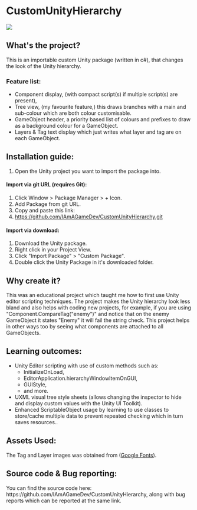 <h1>CustomUnityHierarchy</h1>
<image src="https://github.com/user-attachments/assets/f46a2c43-e127-40f4-b871-4c53e8c2f06a">
<h2>What's the project?</h2>
<p>This is an importable custom Unity package (written in c#), that changes the look of the Unity hierarchy.&nbsp;</p>
<h3>Feature list:</h3>
<ul><li>Component display, (with compact script(s) if multiple script(s) are present),</li><li>Tree view, (my favourite feature,) this draws branches with a main and sub-colour which are both colour customisable.</li><li>GameObject header, a priority based list of colours and prefixes to draw as a background colour for a GameObject.</li><li>Layers & Tag text display which just writes what layer and tag are on each GameObject.</li></ul>
<h2>Installation guide:</h2>
<ol><li>Open the Unity project you want to import the package into.</li></ol>
<h4>Import via git URL (requires Git):</h4>
<ol><li>Click Window &gt; Package Manager &gt; + Icon.<br>
</li><li>Add Package from git URL.</li><li>Copy and paste this link:</li><li><a href="https://github.com/IAmAGameDev/CustomUnityHierarchy.git">https://github.com/IAmAGameDev/CustomUnityHierarchy.git</a></li></ol>
<h4>Import via download:</h4>
<ol><li>Download the Unity package.<br>
</li><li>Right click in your Project View.
</li><li>Click "Import Package" &gt; "Custom Package".<br>
</li><li>Double click the Unity Package in it's downloaded folder.</li></ol>
<h2>Why create it?</h2>
<p>This was an educational project which taught me how to first use Unity editor scripting techniques. The project makes the Unity hierarchy look less bland and also helps with coding new projects, for example, if you are using "Component.CompareTag("enemy")" and notice that on the enemy GameObject it states "Enemy" it will fail the string check. This project helps in other ways too by seeing what components are attached to all GameObjects.</p>
<h2>Learning outcomes:</h2>
<ul><li>Unity Editor scripting with use of custom methods such as:<ul><li>InitializeOnLoad,</li><li>EditorApplication.hierarchyWindowItemOnGUI,</li><li>GUIStyle,</li><li>and more.</li></ul></li><li>UXML visual tree style sheets&nbsp;(allows changing the inspector to hide and display custom values with the Unity UI Toolkit).</li><li>Enhanced ScriptableObject usage by learning to use&nbsp;classes to store/cache multiple data to prevent repeated checking which in turn saves&nbsp;resources..</li></ul>
<h2>Assets Used:</h2>
<p>The Tag and Layer images was obtained from (<a target="_blank" href="https://fonts.google.com/">Google Fonts</a>).</p>
<h2>Source code&nbsp;& Bug reporting:</h2>
<p>You can find the source code here: https://github.com/IAmAGameDev/CustomUnityHierarchy, along with bug reports which can be reported at the same link.</p>
